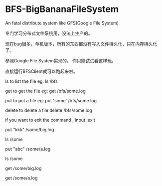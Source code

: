# BFS-BigBananaFileSystem
An fatal distribute system like GFS(Google File System)

专门学习分布式文件系统用，没法上生产的。

现在bug很多，单机版本，所有的东西都没有写入文件持久化，只在内存持久化了。

参照Google File System实现的。
你只能试试看这样玩。

直接运行BFSClient就可以跑起来啦。

ls to list the file eg: ls /bfs 

get to get the file eg: get /bfs/some.log 

put to put a file eg: put 'some' /bfs/some.log 

delete to delete a file delete /bfs/some.log

if you want to exit the command , input :exit

put "kkk" /some/big.log

ls /some

put "abc" /some/a.log

ls /some

get /some/big.log

get /some/a.log
